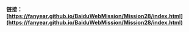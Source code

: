 #### 链接：[https://fanyear.github.io/BaiduWebMission/Mission28/index.html](https://fanyear.github.io/BaiduWebMission/Mission28/index.html)

